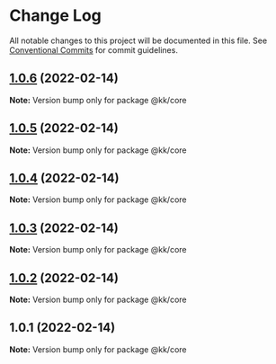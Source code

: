 # Change Log

All notable changes to this project will be documented in this file.
See [Conventional Commits](https://conventionalcommits.org) for commit guidelines.

## [1.0.6](/compare/@kk/core@1.0.5...@kk/core@1.0.6) (2022-02-14)

**Note:** Version bump only for package @kk/core





## [1.0.5](/compare/@kk/core@1.0.4...@kk/core@1.0.5) (2022-02-14)

**Note:** Version bump only for package @kk/core





## [1.0.4](/compare/@kk/core@1.0.3...@kk/core@1.0.4) (2022-02-14)

**Note:** Version bump only for package @kk/core





## [1.0.3](/compare/@kk/core@1.0.2...@kk/core@1.0.3) (2022-02-14)

**Note:** Version bump only for package @kk/core





## [1.0.2](/compare/@kk/core@1.0.1...@kk/core@1.0.2) (2022-02-14)

**Note:** Version bump only for package @kk/core





## 1.0.1 (2022-02-14)

**Note:** Version bump only for package @kk/core

